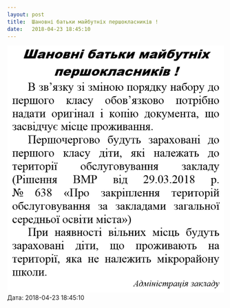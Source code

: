 ```yaml
---
layout: post
title:  Шановні батьки майбутніх першокласників !
date:   2018-04-23 18:45:10
---
```

![](/assets/tiger-1524498293.png)  
Дата: 2018-04-23 18:45:10